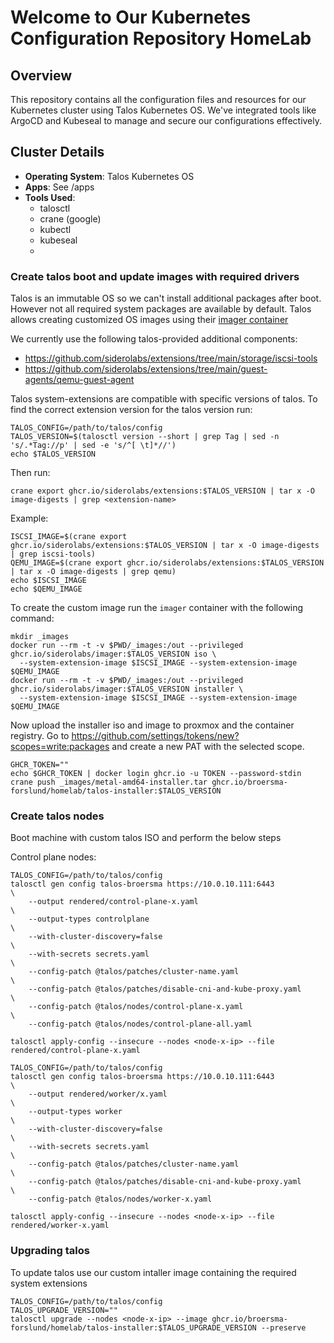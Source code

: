 # Welcome to Our Kubernetes Configuration Repository HomeLab

## Overview

This repository contains all the configuration files and resources for our Kubernetes cluster using Talos Kubernetes OS. We've integrated tools like ArgoCD and Kubeseal to manage and secure our configurations effectively.

## Cluster Details

- **Operating System**: Talos Kubernetes OS
- **Apps**: See /apps
- **Tools Used**:
  - talosctl
  - crane (google)
  - kubectl
  - kubeseal
  - 

### Create talos boot and update images with required drivers

Talos is an immutable OS so we can't install additional packages after boot. However not all required system packages are available by default.
Talos allows creating customized OS images using their [imager container](https://www.talos.dev/v1.5/talos-guides/install/boot-assets/)

We currently use the following talos-provided additional components:
- https://github.com/siderolabs/extensions/tree/main/storage/iscsi-tools
- https://github.com/siderolabs/extensions/tree/main/guest-agents/qemu-guest-agent

Talos system-extensions are compatible with specific versions of talos. To find the correct extension version for the talos version run:

```
TALOS_CONFIG=/path/to/talos/config
TALOS_VERSION=$(talosctl version --short | grep Tag | sed -n 's/.*Tag://p' | sed -e 's/^[ \t]*//')
echo $TALOS_VERSION
```

Then run:

```
crane export ghcr.io/siderolabs/extensions:$TALOS_VERSION | tar x -O image-digests | grep <extension-name>
```

Example:

```
ISCSI_IMAGE=$(crane export ghcr.io/siderolabs/extensions:$TALOS_VERSION | tar x -O image-digests | grep iscsi-tools)
QEMU_IMAGE=$(crane export ghcr.io/siderolabs/extensions:$TALOS_VERSION | tar x -O image-digests | grep qemu)
echo $ISCSI_IMAGE
echo $QEMU_IMAGE
```

To create the custom image run the `imager` container with the following command:

```
mkdir _images
docker run --rm -t -v $PWD/_images:/out --privileged ghcr.io/siderolabs/imager:$TALOS_VERSION iso \
  --system-extension-image $ISCSI_IMAGE --system-extension-image $QEMU_IMAGE
docker run --rm -t -v $PWD/_images:/out --privileged ghcr.io/siderolabs/imager:$TALOS_VERSION installer \
  --system-extension-image $ISCSI_IMAGE --system-extension-image $QEMU_IMAGE
```

Now upload the installer iso and image to proxmox and the container registry. Go to https://github.com/settings/tokens/new?scopes=write:packages and create a new PAT with the selected scope.

```
GHCR_TOKEN=""
echo $GHCR_TOKEN | docker login ghcr.io -u TOKEN --password-stdin
crane push _images/metal-amd64-installer.tar ghcr.io/broersma-forslund/homelab/talos-installer:$TALOS_VERSION
```

### Create talos nodes

Boot machine with custom talos ISO and perform the below steps

Control plane nodes:

```
TALOS_CONFIG=/path/to/talos/config
talosctl gen config talos-broersma https://10.0.10.111:6443             \
    --output rendered/control-plane-x.yaml                              \
    --output-types controlplane                                         \
    --with-cluster-discovery=false                                      \
    --with-secrets secrets.yaml                                         \
    --config-patch @talos/patches/cluster-name.yaml                     \
    --config-patch @talos/patches/disable-cni-and-kube-proxy.yaml       \
    --config-patch @talos/nodes/control-plane-x.yaml                    \
    --config-patch @talos/nodes/control-plane-all.yaml
```

`talosctl apply-config --insecure --nodes <node-x-ip> --file rendered/control-plane-x.yaml`

```
TALOS_CONFIG=/path/to/talos/config
talosctl gen config talos-broersma https://10.0.10.111:6443             \
    --output rendered/worker/x.yaml                                     \
    --output-types worker                                               \
    --with-cluster-discovery=false                                      \
    --with-secrets secrets.yaml                                         \
    --config-patch @talos/patches/cluster-name.yaml                     \
    --config-patch @talos/patches/disable-cni-and-kube-proxy.yaml       \
    --config-patch @talos/nodes/worker-x.yaml
```

`talosctl apply-config --insecure --nodes <node-x-ip> --file rendered/worker-x.yaml`

### Upgrading talos

To update talos use our custom intaller image containing the required system extensions

```
TALOS_CONFIG=/path/to/talos/config
TALOS_UPGRADE_VERSION=""
talosctl upgrade --nodes <node-x-ip> --image ghcr.io/broersma-forslund/homelab/talos-installer:$TALOS_UPGRADE_VERSION --preserve
```
